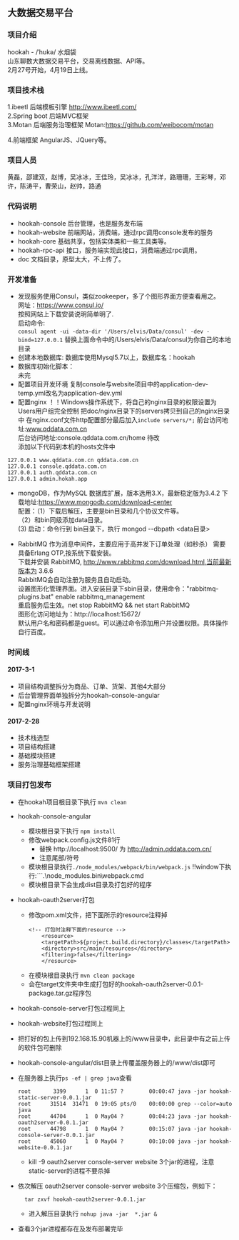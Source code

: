 ## 大数据交易平台
### 项目介绍
  hookah - /ˈhʊkə/ 水烟袋 <br>
  山东聊数大数据交易平台，交易离线数据、API等。<br>
  2月27号开始，4月19日上线。<br>
### 项目技术栈
1.ibeetl 后端模板引擎
 http://www.ibeetl.com/ 
 <br>
2.Spring boot 后端MVC框架
 <br>
3.Motan 后端服务治理框架
  Motan:https://github.com/weibocom/motan
  <br>
  
4.前端框架
  AngularJS、JQuery等。
### 项目人员
  黄磊，邵建双，赵博，吴冰冰，王佳玲，吴冰冰，孔洋洋，路珊珊，王彩琴，邓许，陈涛平，曹荣山，赵帅，路通
### 代码说明
 * hookah-console 后台管理，也是服务发布端
 * hookah-website 前端网站，消费端，通过rpc调用console发布的服务
 * hookah-core 基础共享，包括实体类和一些工具类等。
 * hookah-rpc-api 接口，服务端实现此接口，消费端通过rpc调用。
 * doc 文档目录，原型太大，不上传了。
 
### 开发准备
 * 发现服务使用Consul，类似zookeeper，多了个图形界面方便查看用之。<br>
 网址：https://www.consul.io/<br>
 按照网站上下载安装说明简单明了.<br>
 启动命令:<br>
 ```consul agent -ui -data-dir '/Users/elvis/Data/consul' -dev -bind=127.0.0.1```
 替换上面命令中的/Users/elvis/Data/consul为你自己的本地目录<br>
 * 创建本地数据库:
  数据库使用Mysql5.7以上，数据库名：hookah<br>
 * 数据库初始化脚本：<br>
  未完<br>
 * 配置项目开发环境
   复制console与website项目中的application-dev-temp.yml改名为application-dev.yml
 * 配置nginx
  ！！Windows操作系统下，将自己的nginx目录的权限设置为 Users用户组完全控制
  把doc/nginx目录下的servers拷贝到自己的nginx目录中
  在nginx.conf文件http配置部分最后加入```include servers/*;```
  前台访问地址:www.qddata.com.cn <br>
  后台访问地址:console.qddata.com.cn/home  待改 <br>
  添加以下代码到本机的hosts文件中
  ```$xslt
  127.0.0.1 www.qddata.com.cn qddata.com.cn
  127.0.0.1 console.qddata.com.cn
  127.0.0.1 auth.qddata.com.cn
  127.0.0.1 admin.hokah.app
```

  * mongoDB，作为MySQL 数据库扩展，版本选用3.X，最新稳定版为3.4.2
    下载地址:https://www.mongodb.com/download-center<br>
    配置：（1）下载后解压，主要是bin目录和几个协议文件等。<br>
          （2）和bin同级添加data目录。<br>
           (3) 启动：命令行到 bin目录下，执行 mongod --dbpath <data目录><br>

  * RabbitMQ 作为消息中间件，主要应用于高并发下订单处理（如秒杀）
    需要 具备Erlang  OTP,按系统下载安装。<br>
    下载并安装 RabbitMQ,  http://www.rabbitmq.com/download.html,当前最新版本为 3.6.6<br>
    RabbitMQ会自动注册为服务且自动启动。<br>
    设置图形化管理界面。进入安装目录下sbin目录，使用命令："rabbitmq-plugins.bat" enable rabbitmq_management<br>
    重启服务后生效。net stop RabbitMQ && net start RabbitMQ<br>
    图形化访问地址为：http://localhost:15672/<br>
    默认用户名和密码都是guest。可以通过命令添加用户并设置权限。具体操作自行百度。<br>

### 时间线

#### 2017-3-1
 * 项目结构调整拆分为商品、订单、货架、其他4大部分
 * 后台管理界面单独拆分为hookah-console-angular
 * 配置nginx环境与开发说明

#### 2017-2-28
* 技术栈选型
* 项目结构搭建
* 基础模块搭建
* 服务治理基础框架搭建


### 项目打包发布
* 在hookah项目根目录下执行 ``` mvn clean ```
* hookah-console-angular
  * 模块根目录下执行 ```npm install```
  * 修改webpack.config.js文件81行
    * 替换 http://localhost:9500/ 为 http://admin.qddata.com.cn/
    * 注意尾部/符号
  * 模块根目录执行``` ./node_modules/webpack/bin/webpack.js ```
     !!window下执行:```.\node_modules\.bin\webpack.cmd
  * 模块根目录下会生成dist目录及打包好的程序
* hookah-oauth2server打包
  * 修改pom.xml文件，把下面所示的resource注释掉
    ```
    <!-- 打包时注释下面的resource -->
        <resource>
        <targetPath>${project.build.directory}/classes</targetPath>
        <directory>src/main/resources</directory>
        <filtering>false</filtering>
        </resource>
     ```
  * 在模块根目录执行 ```mvn clean package```
  * 会在target文件夹中生成打包好的hookah-oauth2server-0.0.1-package.tar.gz程序包
* hookah-console-server打包过程同上
* hookah-website打包过程同上
* 把打好的包上传到192.168.15.90机器上的/www目录中，此目录中有之前上传的软件包可删除
* hookah-console-angular/dist目录上传覆盖服务器上的/www/dist即可
* 在服务器上执行```ps -ef | grep java```查看
  ```aidl
  root       3399      1  0 11:57 ?        00:00:47 java -jar hookah-static-server-0.0.1.jar
  root      31514  31471  0 19:05 pts/0    00:00:00 grep --color=auto java
  root      44704      1  0 May04 ?        00:04:23 java -jar hookah-oauth2server-0.0.1.jar
  root      44798      1  0 May04 ?        00:15:07 java -jar hookah-console-server-0.0.1.jar
  root      45060      1  0 May04 ?        00:10:00 java -jar hookah-website-0.0.1.jar
  ```
  * kill -9 oauth2server console-server website 3个jar的进程，注意static-server的进程不要杀掉
* 依次解压 oauth2server console-server website 3个压缩包，例如下：
  ```aidl
    tar zxvf hookah-oauth2server-0.0.1.jar
  ```
  * 进入解压目录执行 ```nohup java -jar  *.jar &```

* 查看3个jar进程都存在及发布部署完毕
    